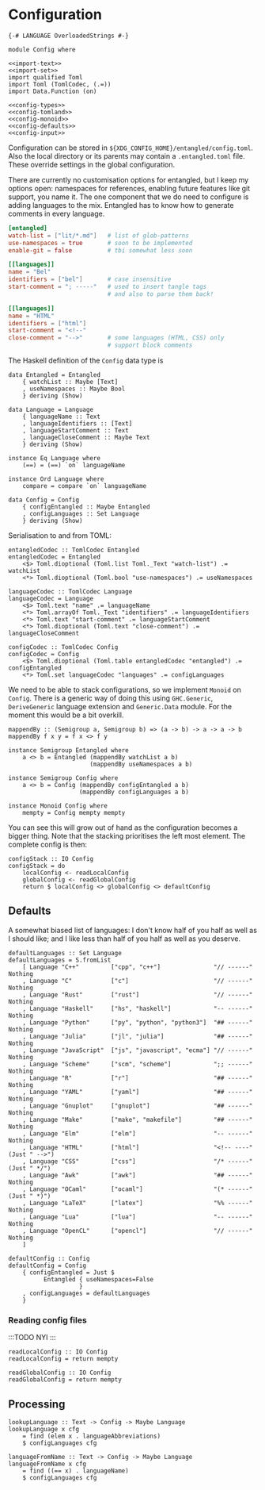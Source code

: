 # Configuration

``` {.haskell file=app/Config.hs}
{-# LANGUAGE OverloadedStrings #-}

module Config where

<<import-text>>
<<import-set>>
import qualified Toml
import Toml (TomlCodec, (.=))
import Data.Function (on)

<<config-types>>
<<config-tomland>>
<<config-monoid>>
<<config-defaults>>
<<config-input>>
```

Configuration can be stored in `${XDG_CONFIG_HOME}/entangled/config.toml`. Also the local directory or its parents may contain a `.entangled.toml` file. These override settings in the global configuration.

There are currently no customisation options for entangled, but I keep my options open: namespaces for references, enabling future features like git support, you name it. The one component that we do need to configure is adding languages to the mix. Entangled has to know how to generate comments in every language.

``` {.toml #example-config}
[entangled]
watch-list = ["lit/*.md"]   # list of glob-patterns
use-namespaces = true       # soon to be implemented
enable-git = false          # tbi somewhat less soon

[[languages]]
name = "Bel"
identifiers = ["bel"]       # case insensitive
start-comment = "; -----"   # used to insert tangle tags
                            # and also to parse them back!

[[languages]]
name = "HTML"
identifiers = ["html"]
start-comment = "<!--"
close-comment = "-->"       # some languages (HTML, CSS) only
                            # support block comments
```

The Haskell definition of the `Config` data type is

``` {.haskell #config-types}
data Entangled = Entangled
    { watchList :: Maybe [Text]
    , useNamespaces :: Maybe Bool
    } deriving (Show)

data Language = Language
    { languageName :: Text
    , languageIdentifiers :: [Text]
    , languageStartComment :: Text
    , languageCloseComment :: Maybe Text
    } deriving (Show)

instance Eq Language where
    (==) = (==) `on` languageName

instance Ord Language where
    compare = compare `on` languageName

data Config = Config
    { configEntangled :: Maybe Entangled
    , configLanguages :: Set Language
    } deriving (Show)
```

Serialisation to and from TOML:

``` {.haskell #config-tomland}
entangledCodec :: TomlCodec Entangled
entangledCodec = Entangled
    <$> Toml.dioptional (Toml.list Toml._Text "watch-list") .= watchList
    <*> Toml.dioptional (Toml.bool "use-namespaces") .= useNamespaces

languageCodec :: TomlCodec Language
languageCodec = Language
    <$> Toml.text "name" .= languageName
    <*> Toml.arrayOf Toml._Text "identifiers" .= languageIdentifiers
    <*> Toml.text "start-comment" .= languageStartComment
    <*> Toml.dioptional (Toml.text "close-comment") .= languageCloseComment

configCodec :: TomlCodec Config
configCodec = Config
    <$> Toml.dioptional (Toml.table entangledCodec "entangled") .= configEntangled
    <*> Toml.set languageCodec "languages" .= configLanguages
```

We need to be able to stack configurations, so we implement `Monoid` on `Config`. There is a generic way of doing this using `GHC.Generic`, `DeriveGeneric` language extension and `Generic.Data` module. For the moment this would be a bit overkill.

``` {.haskell #config-monoid}
mappendBy :: (Semigroup a, Semigroup b) => (a -> b) -> a -> a -> b
mappendBy f x y = f x <> f y

instance Semigroup Entangled where
    a <> b = Entangled (mappendBy watchList a b)
                       (mappendBy useNamespaces a b)

instance Semigroup Config where
    a <> b = Config (mappendBy configEntangled a b)
                    (mappendBy configLanguages a b)

instance Monoid Config where
    mempty = Config mempty mempty
```

You can see this will grow out of hand as the configuration becomes a bigger thing. Note that the stacking prioritises the left most element. The complete config is then:

``` {.haskell #config-monoid}
configStack :: IO Config
configStack = do
    localConfig <- readLocalConfig
    globalConfig <- readGlobalConfig
    return $ localConfig <> globalConfig <> defaultConfig
```

## Defaults

A somewhat biased list of languages: I don't know half of you half as well as I should like; and I like less than half of you half as well as you deserve.

``` {.haskell #config-defaults}
defaultLanguages :: Set Language
defaultLanguages = S.fromList
    [ Language "C++"         ["cpp", "c++"]               "// ------" Nothing
    , Language "C"           ["c"]                        "// ------" Nothing
    , Language "Rust"        ["rust"]                     "// ------" Nothing
    , Language "Haskell"     ["hs", "haskell"]            "-- ------" Nothing
    , Language "Python"      ["py", "python", "python3"]  "## ------" Nothing
    , Language "Julia"       ["jl", "julia"]              "## ------" Nothing
    , Language "JavaScript"  ["js", "javascript", "ecma"] "// ------" Nothing
    , Language "Scheme"      ["scm", "scheme"]            ";; ------" Nothing
    , Language "R"           ["r"]                        "## ------" Nothing
    , Language "YAML"        ["yaml"]                     "## ------" Nothing
    , Language "Gnuplot"     ["gnuplot"]                  "## ------" Nothing
    , Language "Make"        ["make", "makefile"]         "## ------" Nothing
    , Language "Elm"         ["elm"]                      "-- ------" Nothing
    , Language "HTML"        ["html"]                     "<!-- ----" (Just " -->")
    , Language "CSS"         ["css"]                      "/* ------" (Just " */")
    , Language "Awk"         ["awk"]                      "## ------" Nothing
    , Language "OCaml"       ["ocaml"]                    "(* ------" (Just " *)")
    , Language "LaTeX"       ["latex"]                    "%% ------" Nothing
    , Language "Lua"         ["lua"]                      "-- ------" Nothing
    , Language "OpenCL"      ["opencl"]                   "// ------" Nothing
    ]

defaultConfig :: Config
defaultConfig = Config
    { configEntangled = Just $
          Entangled { useNamespaces=False
                    }
    , configLanguages = defaultLanguages
    }
```

### Reading config files

:::TODO
NYI
:::

``` {.haskell #config-input}
readLocalConfig :: IO Config
readLocalConfig = return mempty

readGlobalConfig :: IO Config
readGlobalConfig = return mempty
```

## Processing

``` {.haskell #config-reader}
lookupLanguage :: Text -> Config -> Maybe Language
lookupLanguage x cfg
    = find (elem x . languageAbbreviations) 
    $ configLanguages cfg

languageFromName :: Text -> Config -> Maybe Language
languageFromName x cfg
    = find ((== x) . languageName)
    $ configLanguages cfg
```

